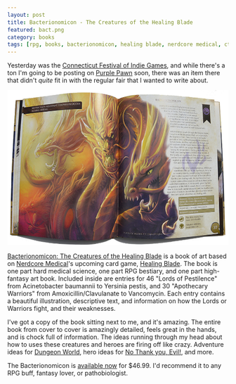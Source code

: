 ```yaml
---
layout: post
title: Bacterionomicon - The Creatures of the Healing Blade
featured: bact.png
category: books
tags: [rpg, books, bacterionomicon, healing blade, nerdcore medical, ct fig, dunegon world, not thank you evil]
---
```


Yesterday was the [Connecticut Festival of Indie Games](http://www.ct-fig.com), and while there's a ton I'm going to be posting on [Purple Pawn](http://purplepawn.com) soon, there was an item there that didn't *quite* fit in with the regular fair that I wanted to write about.

![MRSA](/images/mrsa.jpg)

[Bacterionomicon: The Creatures of the Healing Blade](https://nerdcoremedical.myshopify.com/collections/books-and-comics/products/bacterionomicon2) is a book of art based on [Nerdcore Medical](http://nerdcoremedical.com)'s upcoming card game, [Healing Blade](http://www.healingblade.com). The book is one part hard medical science, one part RPG bestiary, and one part high-fantasy art book. Included inside are entries for 46 "Lords of Pestilence" from Acinetobacter baumannii to Yersinia pestis, and 30 "Apothecary Warriors" from Amoxicillin/Clavulanate to Vancomycin. Each entry contains a beautiful illustration, descriptive text, and information on how the Lords or Warriors fight, and their weaknesses.

I've got a copy of the book sitting next to me, and it's amazing. The entire book from cover to cover is amazingly detailed, feels great in the hands, and is chock full of information. The ideas running through my head about how to uses these creatures and heroes are firing off like crazy. Adventure ideas for [Dungeon World](http://www.dungeon-world.com), hero ideas for [No Thank you, Evil!](http://www.nothankyouevil.com), and more.

The Bacterionomicon is [available now](https://nerdcoremedical.myshopify.com/collections/books-and-comics/products/bacterionomicon2) for $46.99. I'd recommend it to any RPG buff, fantasy lover, or pathobiologist.

